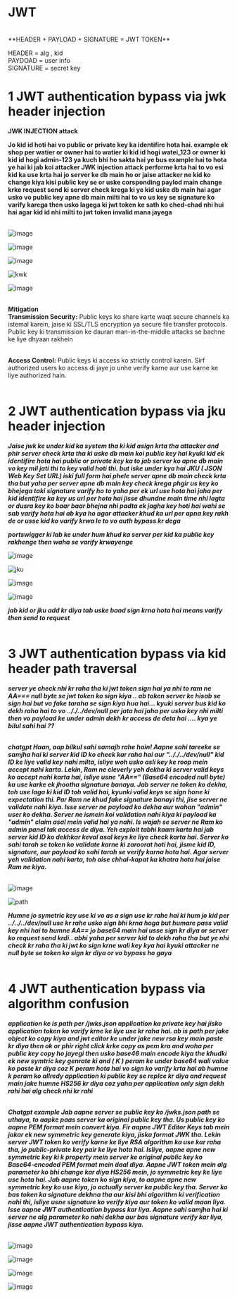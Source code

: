 # JWT 

<br/>
**HEADER + PAYLOAD + SIGNATURE = JWT TOKEN**<br/>

HEADER =  alg , kid <br/>
PAYDOAD  =  user info <br/>
SIGNATURE = secret key <br/>

# 1 JWT authentication bypass via jwk header injection
**JWK INJECTION attack**<br/>

**Jo kid id hoti hai vo public or private key ka identifire hota hai. example ek shop per watier or owner hai to watier ki kid id hogi watei_123 or owner ki kid id hogi admin-123 ya kuch bhi ho sakta hai ye bus example hai to hota ye hai ki jab koi attacker JWK injection attack performe krta hai to vo esi kid ka use krta hai jo server ke db main ho or jaise attacker ne kid ko change kiya kisi public key se or uske corsponding paylod main change krke request send ki server check krega ki ye kid uske db main hai agar usko vo public key apne db main milti hai to vo us key se signature ko varify karega then usko lagega ki jwt token ke sath ko ched-chad nhi hui hai agar kid id nhi milti to jwt token invalid mana jayega**<br/><br/>

![image](https://github.com/Jeetu-study/JWT/assets/132050251/b5fff772-1244-4c68-a97e-bb6638ca02a1)<br/>

![image](https://github.com/Jeetu-study/JWT/assets/132050251/72c50873-d03a-4867-a84f-d13735885175)<br/>

![image](https://github.com/Jeetu-study/JWT/assets/132050251/dbc8ac10-2e66-482c-b389-24b225632f12)<br/>

![kwk](https://github.com/Jeetu-study/JWT/assets/132050251/0edb0346-299f-4c26-a2f9-91b57b28e402)<br/>

![image](https://github.com/Jeetu-study/JWT/assets/132050251/22b4d0bf-2d04-4972-833e-6b576a3a0720)<br/><br/>

**Mitigation**<br/>
**Transmission Security:** Public keys ko share karte waqt secure channels ka istemal karein, jaise ki SSL/TLS encryption ya secure file transfer protocols. Public key ki transmission ke dauran man-in-the-middle attacks se bachne ke liye dhyaan rakhein<br/><br/>

**Access Control:** Public keys ki access ko strictly control karein. Sirf authorized users ko access di jaye jo unhe verify karne aur use karne ke liye authorized hain.<br/><br/>


# 2 JWT authentication bypass via jku header injection <br/>

***Jaise jwk ke under kid ka system tha ki kid asign krta tha attacker and phir server check krta tha ki uske db main koi public key hai kyuki kid ek identifire hota hai public or private key ka to jab server ko apne db main vo key mil jati thi to key valid hoti thi. but iske under kya hai JKU  ( JSON Web Key Set URL) iski full form hai phele server apne db main check krta tha but yaha per server apne db main key check krega phgir us key ko bhejega taki signature varify ho to yaha per ek url use hota hai jaha per kid identifire ka key us url per hota hai jisse dhundne main time nhi lagta or dusra key ko baar baar bhejna nhi padta ek jagha key hoti hai wahi se sab varify hota hai ab kya ho agar attacker khud ka url per apna key rakh de or usse kid ko varify krwa le to vo auth bypass kr dega***<br/>


***portswigger ki lab ke under hum khud ka server per kid ka public key rakhenge then waha se varify krwayenge***<br/>

![image](https://github.com/Jeetu-study/JWT/assets/132050251/24a6adcd-1d6b-4d94-9042-45e600eed212)<br/>

![jku](https://github.com/Jeetu-study/JWT/assets/132050251/0d0b63db-4dd7-4543-9d71-4877ee0ebd04)<br/>

![image](https://github.com/Jeetu-study/JWT/assets/132050251/337e06b0-371b-4c2b-aaf2-4fe6a5788759)<br/>

![image](https://github.com/Jeetu-study/JWT/assets/132050251/c6511e1e-1119-4a8b-af40-842c7a4d37de)<br/>

***jab kid or jku add kr diya tab uske baad sign krna hota hai means varify then send to request***<br/><br/>


# 3 JWT authentication bypass via kid header path traversal<br/>

***server ye check nhi kr raha tha ki jwt token sign hai ya nhi to ram ne AA=== null byte se jwt token ko sign kiya .. ab token server ke hisab se sign hai but vo fake taraha se sign kiya hua hai... kyuki server bus kid ko dekh raha hai to vo .././../dev/null per jata hai jaha per usko key nhi milti then vo payload ke under admin dekh kr access de deta hai .... kya ye bilul sahi hai ??*** <br/><br/>


***chatgpt Haan, aap bilkul sahi samajh rahe hain! Aapne sahi tareeke se samjha hai ki server kid ID ko check kar raha hai aur ".././../dev/null" kid ID ke liye valid key nahi milta, isliye woh usko asli key ke roop mein accept nahi karta. Lekin, Ram ne cleverly yeh dekha ki server valid keys ko accept nahi karta hai, isliye usne "AA==" (Base64 encoded null byte) ka use karke ek jhootha signature banaya.
Jab server ne token ko dekha, toh use laga ki kid ID toh valid hai, kyunki valid keys se sign hone ki expectation thi. Par Ram ne khud fake signature banayi thi, jise server ne validate nahi kiya. Isse server ne payload ko dekha aur wahan "admin" user ko dekha. Server ne ismein koi validation nahi kiya ki payload ka "admin" claim asal mein valid hai ya nahi. Is wajah se server ne Ram ko admin panel tak access de diya.
Yeh exploit tabhi kaam karta hai jab server kid ID ko dekhkar keval asal keys ke liye check karta hai. Server ko sahi tarah se token ko validate karne ki zaroorat hoti hai, jisme kid ID, signature, aur payload ko sahi tarah se verify karna hota hai. Agar server yeh validation nahi karta, toh aise chhal-kapat ka khatra hota hai jaise Ram ne kiya.*** <br/><br/>

![image](https://github.com/Jeetu-study/JWT/assets/132050251/9d3961bf-3461-4fd7-9d49-ac2485e91aee)<br/>

![path](https://github.com/Jeetu-study/JWT/assets/132050251/c0eb4d35-73dc-46a3-b764-e4646d91f6ed)<br/>

***Humne jo symetric key use ki vo as a sign use kr rahe hai ki hum jo kid per ../../../dev/null use kr rahe usko sign bhi krna hoga but humare pass valid key nhi hai to humne AA== jo base64 main hai usse sign kr diya or server ko request send krdi.. abhi yaha per server kid to dekh raha tha but ye nhi check kr raha tha ki jwt ko sign krne wali key kya hai kyuki attacker ne null byte se token ko sign kr diya or vo bypass ho gaya*** <br/><br/>


# 4 JWT authentication bypass via algorithm confusion 

***application ke is path per /jwks.json application ka private key hai jisko application token ko varify krne ke liye use kr raha hai. ab is path per jake object ko copy kiya and jwt editor ke under jake new rsa key main paste kr diya then ok or phir right click krke copy as pem kra and waha per public key copy ho jayegi then usko base46 main encode kiya the khudki ek new symtric key genrate ki and ( K ) peram ke under base64 wali value ko paste kr diya coz K peram hota hai vo sign ko varify krta hai ab humne k peram ko allredy application ki public key se replce kr diya and request main jake humne HS256 kr diya coz yaha per application only sign dekh rahi hai alg check nhi kr rahi***  <br/><br/>


***Chatgpt example Jab aapne server se public key ko /jwks.json path se uthaya, to aapke paas server ka original public key tha. Us public key ko aapne PEM format mein convert kiya.
Fir aapne JWT Editor Keys tab mein jakar ek new symmetric key generate kiya, jiska format JWK tha. Lekin server JWT token ko verify karne ke liye RSA algorithm ka use kar raha tha, jo public-private key pair ke liye hota hai. Isliye, aapne apne new symmetric key ki k property mein server ke original public key ko Base64-encoded PEM format mein daal diya.
Aapne JWT token mein alg parameter ko bhi change kar diya HS256 mein, jo symmetric key ke liye use hota hai. Jab aapne token ko sign kiya, to aapne apne new symmetric key ko use kiya, jo actually server ka public key tha.
Server ko bas token ka signature dekhna tha aur kisi bhi algorithm ki verification nahi thi, isliye usne signature ko verify kiya aur token ko valid maan liya. Isse aapne JWT authentication bypass kar liya.
Aapne sahi samjha hai ki server ne alg parameter ko nahi dekha aur bas signature verify kar liya, jisse aapne JWT authentication bypass kiya.*** <br/><br/>

![image](https://github.com/Jeetu-study/JWT/assets/132050251/79bd8aa4-edba-42db-8bf6-45f9c39aefb0)<br/>

![image](https://github.com/Jeetu-study/JWT/assets/132050251/06b44810-08b2-4dd7-8c38-0964da1e4e51)<br/>

![image](https://github.com/Jeetu-study/JWT/assets/132050251/06350c9e-d2be-4766-8e17-40797164cdd5)<br/>

![image](https://github.com/Jeetu-study/JWT/assets/132050251/a7509036-80a4-48ba-a97b-188bdd6d41ac)<br/>











